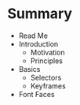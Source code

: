 # Summary

* Read Me
* Introduction
   * Motivation
   * Principles
* Basics
   * Selectors
   * Keyframes
* Font Faces


